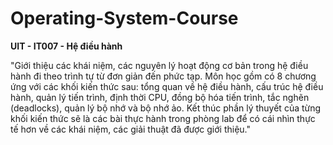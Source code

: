 # Operating-System-Course

**UIT - IT007 - Hệ điều hành**

"Giới thiệu các khái niệm, các nguyên lý hoạt động cơ bản trong hệ điều hành đi theo trình tự từ đơn giản đến phức tạp. Môn học gồm có 8 chương ứng với các khối kiến thức sau: tổng quan về hệ điều hành, cấu trúc hệ điều hành, quản lý tiến trình, định thời CPU, đồng bộ hóa tiến trình, tắc nghẽn (deadlocks), quản lý bộ nhớ và bộ nhớ ảo. Kết thúc phần lý thuyết của từng khối kiến thức sẽ là các bài thực hành trong phòng lab để có cái nhìn thực tế hơn về các khái niệm, các giải thuật đã được giới thiệu."
